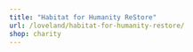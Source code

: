 ```yaml
---
title: "Habitat for Humanity ReStore"
url: /loveland/habitat-for-humanity-restore/
shop: charity
---
```

